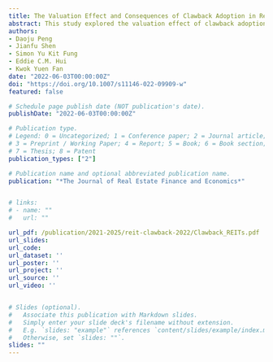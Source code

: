 ```yaml
---
title: The Valuation Effect and Consequences of Clawback Adoption in Real Estate Investment Trusts
abstract: This study explored the valuation effect of clawback adoption in the REIT market and identified possible channels through which clawback may generate benefits to REITs. We first found that the stock market reacts positively to the announcement of clawback adoption, and that market response is more pronounced when the clawback policy is strong, based on a sample of initial clawback adoptions in REITs between 2007 and 2018. The valuation effect of clawback adoption is stronger among those REITs with higher likelihood of restatements and greater disclosure opacity prior to adoption, suggesting that REIT investors anticipate that the adopted clawbacks will reduce financial restatement risks and improve disclosure quality. Our further analysis found that clawback adoption reduces the chance that REITs will receive comment letters from the regulator, improve financial reporting readability and decrease investment aggressiveness in REITs. Compared with weak clawback adopters, strong adopters have lower incidences of financial restatements in the post-adoption period. Our findings indicate that clawback is a value-relevant corporate governance mechanism in REITs.
authors:
- Daoju Peng
- Jianfu Shen
- Simon Yu Kit Fung
- Eddie C.M. Hui
- Kwok Yuen Fan
date: "2022-06-03T00:00:00Z"
doi: "https://doi.org/10.1007/s11146-022-09909-w"
featured: false

# Schedule page publish date (NOT publication's date).
publishDate: "2022-06-03T00:00:00Z"

# Publication type.
# Legend: 0 = Uncategorized; 1 = Conference paper; 2 = Journal article;
# 3 = Preprint / Working Paper; 4 = Report; 5 = Book; 6 = Book section;
# 7 = Thesis; 8 = Patent
publication_types: ["2"]

# Publication name and optional abbreviated publication name.
publication: "*The Journal of Real Estate Finance and Economics*"


# links:
# - name: ""
#   url: ""

url_pdf: /publication/2021-2025/reit-clawback-2022/Clawback_REITs.pdf
url_slides:
url_code: 
url_dataset: ''
url_poster: ''
url_project: ''
url_source: ''
url_video: ''


# Slides (optional).
#   Associate this publication with Markdown slides.
#   Simply enter your slide deck's filename without extension.
#   E.g. `slides: "example"` references `content/slides/example/index.md`.
#   Otherwise, set `slides: ""`.
slides: ""
---
```

